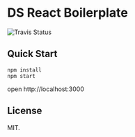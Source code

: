 # DS React Boilerplate
![Travis Status](https://travis-ci.org/dsurgeons/ds-react-boilerplate.svg?branch=develop)


## Quick Start

```
npm install
npm start
```

open http://localhost:3000


## License

MIT.
